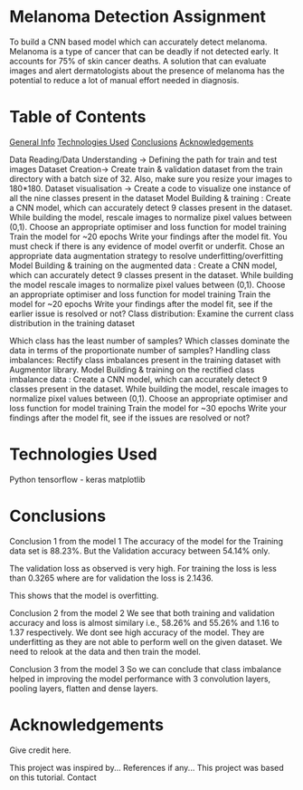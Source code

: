 # Melanoma Detection Assignment

To build a CNN based model which can accurately detect melanoma. Melanoma is a type of cancer that can be deadly if not detected early. It accounts for 75% of skin cancer deaths. A solution that can evaluate images and alert dermatologists about the presence of melanoma has the potential to reduce a lot of manual effort needed in diagnosis.
# Table of Contents

[General Info](*general-info)
[Technologies Used](*technologies-used)
[Conclusions](*conclusions)
[Acknowledgements](*acknowledgements)

Data Reading/Data Understanding → Defining the path for train and test images Dataset Creation→ Create train & validation dataset from the train directory with a batch size of 32. Also, make sure you resize your images to 180*180. Dataset visualisation → Create a code to visualize one instance of all the nine classes present in the dataset Model Building & training : Create a CNN model, which can accurately detect 9 classes present in the dataset. While building the model, rescale images to normalize pixel values between (0,1). Choose an appropriate optimiser and loss function for model training Train the model for ~20 epochs Write your findings after the model fit. You must check if there is any evidence of model overfit or underfit. Chose an appropriate data augmentation strategy to resolve underfitting/overfitting Model Building & training on the augmented data : Create a CNN model, which can accurately detect 9 classes present in the dataset. While building the model rescale images to normalize pixel values between (0,1). Choose an appropriate optimiser and loss function for model training Train the model for ~20 epochs Write your findings after the model fit, see if the earlier issue is resolved or not? Class distribution: Examine the current class distribution in the training dataset

Which class has the least number of samples?
Which classes dominate the data in terms of the proportionate number of samples? Handling class imbalances: Rectify class imbalances present in the training dataset with Augmentor library. Model Building & training on the rectified class imbalance data : Create a CNN model, which can accurately detect 9 classes present in the dataset. While building the model, rescale images to normalize pixel values between (0,1). Choose an appropriate optimiser and loss function for model training Train the model for ~30 epochs Write your findings after the model fit, see if the issues are resolved or not?
# Technologies Used

Python
tensorflow - keras
matplotlib

# Conclusions

Conclusion 1 from the model 1
The accuracy of the model for the Training data set is 88.23%. But the Validation accuracy between 54.14% only.

The validation loss as observed is very high. For training the loss is less than 0.3265 where are for validation the loss is 2.1436.

This shows that the model is overfitting.

Conclusion 2 from the model 2
We see that both training and validation accuracy and loss is almost similary i.e., 58.26% and 55.26% and 1.16 to 1.37 respectively. We dont see high accuracy of the model. They are underfitting as they are not able to perform well on the given dataset.
We need to relook at the data and then train the model.

Conclusion 3 from the model 3
So we can conclude that class imbalance helped in improving the model performance with 3 convolution layers, pooling layers, flatten and dense layers.

# Acknowledgements

Give credit here.

This project was inspired by...
References if any...
This project was based on this tutorial.
Contact
